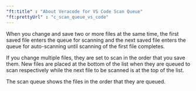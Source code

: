 ```yaml
---
"ft:title" : "About Veracode for VS Code Scan Queue"
"ft:prettyUrl" : "c_scan_queue_vs_code"
---
```

When you change and save two or more files at the same time, the first saved file enters the queue for scanning and the next saved file enters the queue for auto-scanning until scanning of the first file completes.

If you change multiple files, they are set to scan in the order that you save them. New files are placed at the bottom of the list when they are queued to scan respectively while the next file to be scanned is at the top of the list.

The scan queue shows the files in the order that they are queued.